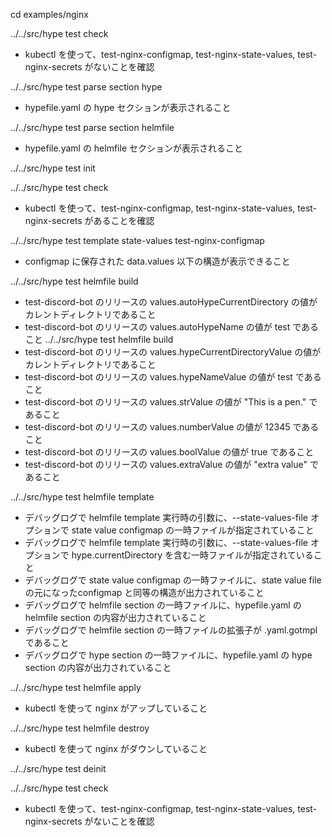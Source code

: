 cd examples/nginx

../../src/hype test check
  * kubectl を使って、test-nginx-configmap, test-nginx-state-values, test-nginx-secrets がないことを確認

../../src/hype test parse section hype
  * hypefile.yaml の hype セクションが表示されること

../../src/hype test parse section helmfile
  * hypefile.yaml の helmfile セクションが表示されること

../../src/hype test init

../../src/hype test check
  * kubectl を使って、test-nginx-configmap, test-nginx-state-values, test-nginx-secrets があることを確認

../../src/hype test template state-values test-nginx-configmap
  * configmap に保存された data.values 以下の構造が表示できること

../../src/hype test helmfile build
  * test-discord-bot のリリースの values.autoHypeCurrentDirectory の値がカレントディレクトリであること
  * test-discord-bot のリリースの values.autoHypeName の値が test であること
../../src/hype test helmfile build
  * test-discord-bot のリリースの values.hypeCurrentDirectoryValue の値がカレントディレクトリであること
  * test-discord-bot のリリースの values.hypeNameValue の値が test であること
  * test-discord-bot のリリースの values.strValue の値が "This is a pen." であること
  * test-discord-bot のリリースの values.numberValue の値が 12345 であること
  * test-discord-bot のリリースの values.boolValue の値が true であること
  * test-discord-bot のリリースの values.extraValue の値が "extra value" であること

../../src/hype test helmfile template
  * デバッグログで helmfile template 実行時の引数に、--state-values-file オプションで state value configmap の一時ファイルが指定されていること
  * デバッグログで helmfile template 実行時の引数に、--state-values-file オプションで hype.currentDirectory を含む一時ファイルが指定されていること
  * デバッグログで state value configmap の一時ファイルに、state value file の元になったconfigmap と同等の構造が出力されていること
  * デバッグログで helmfile section の一時ファイルに、hypefile.yaml の helmfile section の内容が出力されていること
  * デバッグログで helmfile section の一時ファイルの拡張子が .yaml.gotmpl であること
  * デバッグログで hype section の一時ファイルに、hypefile.yaml の hype section の内容が出力されていること

../../src/hype test helmfile apply
  * kubectl を使って nginx がアップしていること

../../src/hype test helmfile destroy
  * kubectl を使って nginx がダウンしていること

../../src/hype test deinit

../../src/hype test check
  * kubectl を使って、test-nginx-configmap, test-nginx-state-values, test-nginx-secrets がないことを確認
